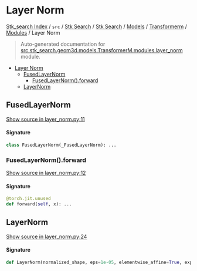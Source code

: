 # Layer Norm

[Stk_search Index](../../../../../../README.md#stk_search-index) / `src` / [Stk Search](../../../../index.md#stk-search) / [Stk Search](../../../../index.md#stk-search) / [Models](../../index.md#models) / [Transformerm](../index.md#transformerm) / [Modules](./index.md#modules) / Layer Norm

> Auto-generated documentation for [src.stk_search.geom3d.models.TransformerM.modules.layer_norm](https://github.com/mohammedazzouzi15/STK_search/blob/main/src/stk_search/geom3d/models/TransformerM/modules/layer_norm.py) module.

- [Layer Norm](#layer-norm)
  - [FusedLayerNorm](#fusedlayernorm)
    - [FusedLayerNorm().forward](#fusedlayernorm()forward)
  - [LayerNorm](#layernorm)

## FusedLayerNorm

[Show source in layer_norm.py:11](https://github.com/mohammedazzouzi15/STK_search/blob/main/src/stk_search/geom3d/models/TransformerM/modules/layer_norm.py#L11)

#### Signature

```python
class FusedLayerNorm(_FusedLayerNorm): ...
```

### FusedLayerNorm().forward

[Show source in layer_norm.py:12](https://github.com/mohammedazzouzi15/STK_search/blob/main/src/stk_search/geom3d/models/TransformerM/modules/layer_norm.py#L12)

#### Signature

```python
@torch.jit.unused
def forward(self, x): ...
```



## LayerNorm

[Show source in layer_norm.py:24](https://github.com/mohammedazzouzi15/STK_search/blob/main/src/stk_search/geom3d/models/TransformerM/modules/layer_norm.py#L24)

#### Signature

```python
def LayerNorm(normalized_shape, eps=1e-05, elementwise_affine=True, export=False): ...
```